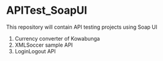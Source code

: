 # APITest_SoapUI
This repository will contain API testing projects using Soap UI
1. Currency converter of Kowabunga
2. XMLSoccer sample API
3. LoginLogout API
